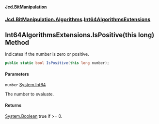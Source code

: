 #### [Jcd.BitManipulation](index 'index')

### [Jcd.BitManipulation.Algorithms](Jcd.BitManipulation.Algorithms 'Jcd.BitManipulation.Algorithms').[Int64AlgorithmsExtensions](Jcd.BitManipulation.Algorithms.Int64AlgorithmsExtensions 'Jcd.BitManipulation.Algorithms.Int64AlgorithmsExtensions')

## Int64AlgorithmsExtensions.IsPositive(this long) Method

Indicates if the number is zero or positive.

```csharp
public static bool IsPositive(this long number);
```

#### Parameters

<a name='Jcd.BitManipulation.Algorithms.Int64AlgorithmsExtensions.IsPositive(thislong).number'></a>

`number` [System.Int64](https://docs.microsoft.com/en-us/dotnet/api/System.Int64 'System.Int64')

The number to evaluate.

#### Returns

[System.Boolean](https://docs.microsoft.com/en-us/dotnet/api/System.Boolean 'System.Boolean')
true if >= 0.
